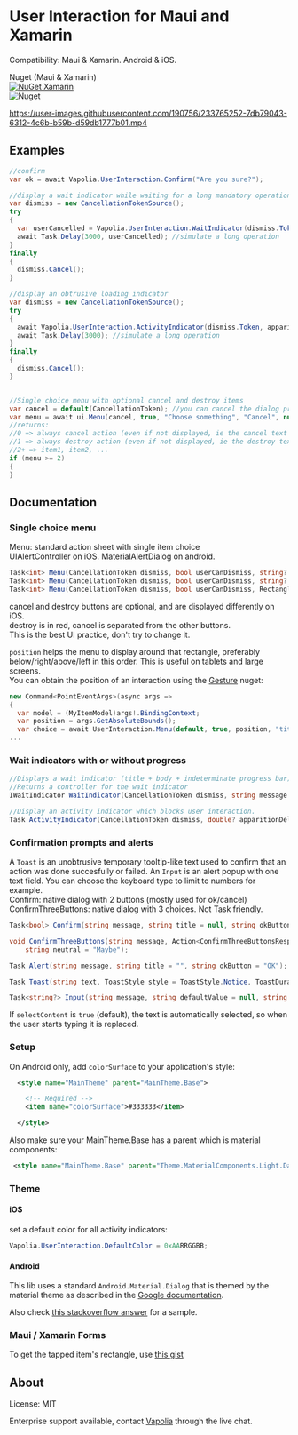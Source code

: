 # User Interaction for Maui and Xamarin

Compatibility: Maui & Xamarin. Android & iOS. 

Nuget (Maui & Xamarin)  
[![NuGet Xamarin](https://img.shields.io/nuget/vpre/Vapolia.UserInteraction.svg?style=for-the-badge)](https://www.nuget.org/packages/Vapolia.UserInteraction/)  
![Nuget](https://img.shields.io/nuget/dt/Vapolia.UserInteraction)


https://user-images.githubusercontent.com/190756/233765252-7db79043-6312-4c6b-b59b-d59db1777b01.mp4


## Examples
```csharp
//confirm
var ok = await Vapolia.UserInteraction.Confirm("Are you sure?");

//display a wait indicator while waiting for a long mandatory operation to complete
var dismiss = new CancellationTokenSource();
try 
{
  var userCancelled = Vapolia.UserInteraction.WaitIndicator(dismiss.Token, "Please wait", "Loggin in");
  await Task.Delay(3000, userCancelled); //simulate a long operation
} 
finally 
{
  dismiss.Cancel();
}

//display an obtrusive loading indicator
var dismiss = new CancellationTokenSource();
try 
{
  await Vapolia.UserInteraction.ActivityIndicator(dismiss.Token, apparitionDelay: 0.5, argbColor: (uint)0xFFFFFF);
  await Task.Delay(3000); //simulate a long operation
} 
finally 
{
  dismiss.Cancel();
}


//Single choice menu with optional cancel and destroy items
var cancel = default(CancellationToken); //you can cancel the dialog programatically.
var menu = await ui.Menu(cancel, true, "Choose something", "Cancel", null, "item1", "item2", ...); //You can add as many items as your want
//returns:
//0 => always cancel action (even if not displayed, ie the cancel text is null)
//1 => always destroy action (even if not displayed, ie the destroy text is null)
//2+ => item1, item2, ...
if (menu >= 2)
{
}
```

## Documentation

### Single choice menu
Menu: standard action sheet with single item choice  
UIAlertController on iOS. MaterialAlertDialog on android.


```csharp
Task<int> Menu(CancellationToken dismiss, bool userCanDismiss, string? title, string description, int defaultActionIndex, string cancelButton, string destroyButton, params string[] otherButtons);
Task<int> Menu(CancellationToken dismiss, bool userCanDismiss, string? title, string cancelButton, string? destroyButton, params string[] otherButtons);
Task<int> Menu(CancellationToken dismiss, bool userCanDismiss, RectangleF? position, string? title, string description, int defaultActionIndex, string cancelButton, string destroyButton, params string[] otherButtons);
```
cancel and destroy buttons are optional, and are displayed differently on iOS.  
destroy is in red, cancel is separated from the other buttons.  
This is the best UI practice, don't try to change it.

`position` helps the menu to display around that rectangle, preferably below/right/above/left in this order. This is useful on tablets and large screens.  
You can obtain the position of an interaction using the [Gesture](https://github.com/vapolia/MauiGestures/) nuget:

```csharp
new Command<PointEventArgs>(async args =>
{
  var model = (MyItemModel)args!.BindingContext;
  var position = args.GetAbsoluteBounds();
  var choice = await UserInteraction.Menu(default, true, position, "title", cancelButton: "cancel", otherButtons: [ "New", "Open" ]);
...
```

### Wait indicators with or without progress
```csharp
//Displays a wait indicator (title + body + indeterminate progress bar)
//Returns a controller for the wait indicator
IWaitIndicator WaitIndicator(CancellationToken dismiss, string message = null, string title=null, int? displayAfterSeconds = null, bool userCanDismiss = true);

//Display an activity indicator which blocks user interaction.
Task ActivityIndicator(CancellationToken dismiss, double? apparitionDelay = null, uint? argbColor = null);
```

### Confirmation prompts and alerts

A `Toast` is an unobtrusive temporary tooltip-like text used to confirm that an action was done succesfully or failed.
An `Input` is an alert popup with one text field. You can choose the keyboard type to limit to numbers for example.  
Confirm: native dialog with 2 buttons (mostly used for ok/cancel)  
ConfirmThreeButtons: native dialog with 3 choices. Not Task friendly.

```csharp
Task<bool> Confirm(string message, string title = null, string okButton = "OK", string cancelButton = "Cancel", CancellationToken? dismiss = null);

void ConfirmThreeButtons(string message, Action<ConfirmThreeButtonsResponse> answer, string title = null, string positive = "Yes", string negative = "No",
    string neutral = "Maybe");

Task Alert(string message, string title = "", string okButton = "OK");

Task Toast(string text, ToastStyle style = ToastStyle.Notice, ToastDuration duration = ToastDuration.Normal, ToastPosition position = ToastPosition.Bottom, int positionOffset = 20, CancellationToken? dismiss = null);

Task<string?> Input(string message, string defaultValue = null, string placeholder = null, string title = null, string okButton = "OK", string cancelButton = "Cancel", FieldType fieldType = FieldType.Default, int maxLength = 0, bool selectContent = true);
```

If `selectContent` is `true` (default), the text is automatically selected, so when the user starts typing it is replaced.

### Setup

On Android only, add `colorSurface` to your application's style:

```xml
  <style name="MainTheme" parent="MainTheme.Base">

    <!-- Required -->
    <item name="colorSurface">#333333</item>

  </style>
```

Also make sure your MainTheme.Base has a parent which is material components:
```xml
 <style name="MainTheme.Base" parent="Theme.MaterialComponents.Light.DarkActionBar">
```

### Theme

#### iOS
set a default color for all activity indicators:

```csharp
Vapolia.UserInteraction.DefaultColor = 0xAARRGGBB;
```

#### Android
This lib uses a standard `Android.Material.Dialog` that is themed by the material theme as described in the [Google documentation](https://material.io/components/dialogs/android#theming-dialogs). 

Also check [this stackoverflow answer](https://stackoverflow.com/questions/52829954/materialcomponents-theme-alert-dialog-buttons/59110804#59110804) for a sample.

### Maui / Xamarin Forms

To get the tapped item's rectangle, use [this gist](https://gist.github.com/softlion/5a845180c51b90c8624187273cef9193)

## About

License: MIT

Enterprise support available, contact [Vapolia](https://vapolia.eu) through the live chat.

